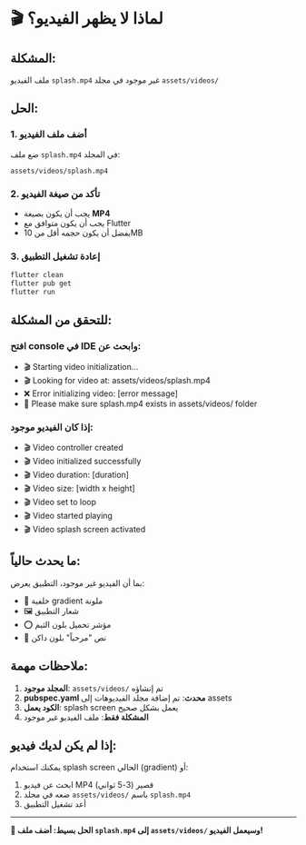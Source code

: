 # 🎬 لماذا لا يظهر الفيديو؟

## المشكلة:
ملف الفيديو `splash.mp4` غير موجود في مجلد `assets/videos/`

## الحل:

### 1. أضف ملف الفيديو
ضع ملف `splash.mp4` في المجلد:
```
assets/videos/splash.mp4
```

### 2. تأكد من صيغة الفيديو
- يجب أن يكون بصيغة **MP4**
- يجب أن يكون متوافق مع Flutter
- يفضل أن يكون حجمه أقل من 10MB

### 3. إعادة تشغيل التطبيق
```bash
flutter clean
flutter pub get
flutter run
```

## للتحقق من المشكلة:

### افتح console في IDE وابحث عن:
- 🎬 Starting video initialization...
- 🎬 Looking for video at: assets/videos/splash.mp4
- ❌ Error initializing video: [error message]
- 📁 Please make sure splash.mp4 exists in assets/videos/ folder

### إذا كان الفيديو موجود:
- 🎬 Video controller created
- 🎬 Video initialized successfully
- 🎬 Video duration: [duration]
- 🎬 Video size: [width x height]
- 🎬 Video set to loop
- 🎬 Video started playing
- 🎬 Video splash screen activated

## ما يحدث حالياً:

بما أن الفيديو غير موجود، التطبيق يعرض:
- 🌈 خلفية gradient ملونة
- 🖼️ شعار التطبيق
- ⭕ مؤشر تحميل بلون الثيم
- 📝 نص "مرحباً" بلون داكن

## ملاحظات مهمة:

1. **المجلد موجود**: `assets/videos/` تم إنشاؤه
2. **pubspec.yaml محدث**: تم إضافة مجلد الفيديوهات إلى assets
3. **الكود يعمل**: splash screen يعمل بشكل صحيح
4. **المشكلة فقط**: ملف الفيديو غير موجود

## إذا لم يكن لديك فيديو:

يمكنك استخدام splash screen الحالي (gradient) أو:
1. ابحث عن فيديو MP4 قصير (3-5 ثواني)
2. ضعه في مجلد `assets/videos/` باسم `splash.mp4`
3. أعد تشغيل التطبيق

---

**🎯 الحل بسيط: أضف ملف `splash.mp4` إلى `assets/videos/` وسيعمل الفيديو!**
